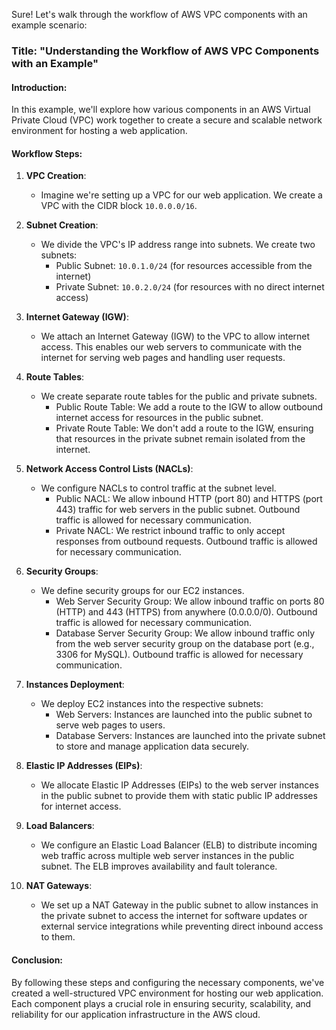 Sure! Let's walk through the workflow of AWS VPC components with an example scenario:

### Title: "Understanding the Workflow of AWS VPC Components with an Example"

#### Introduction:
In this example, we'll explore how various components in an AWS Virtual Private Cloud (VPC) work together to create a secure and scalable network environment for hosting a web application.

#### Workflow Steps:

1. **VPC Creation**:
   - Imagine we're setting up a VPC for our web application. We create a VPC with the CIDR block `10.0.0.0/16`.

2. **Subnet Creation**:
   - We divide the VPC's IP address range into subnets. We create two subnets: 
     - Public Subnet: `10.0.1.0/24` (for resources accessible from the internet)
     - Private Subnet: `10.0.2.0/24` (for resources with no direct internet access)

3. **Internet Gateway (IGW)**:
   - We attach an Internet Gateway (IGW) to the VPC to allow internet access. This enables our web servers to communicate with the internet for serving web pages and handling user requests.

4. **Route Tables**:
   - We create separate route tables for the public and private subnets.
     - Public Route Table: We add a route to the IGW to allow outbound internet access for resources in the public subnet.
     - Private Route Table: We don't add a route to the IGW, ensuring that resources in the private subnet remain isolated from the internet.

5. **Network Access Control Lists (NACLs)**:
   - We configure NACLs to control traffic at the subnet level.
     - Public NACL: We allow inbound HTTP (port 80) and HTTPS (port 443) traffic for web servers in the public subnet. Outbound traffic is allowed for necessary communication.
     - Private NACL: We restrict inbound traffic to only accept responses from outbound requests. Outbound traffic is allowed for necessary communication.

6. **Security Groups**:
   - We define security groups for our EC2 instances.
     - Web Server Security Group: We allow inbound traffic on ports 80 (HTTP) and 443 (HTTPS) from anywhere (0.0.0.0/0). Outbound traffic is allowed for necessary communication.
     - Database Server Security Group: We allow inbound traffic only from the web server security group on the database port (e.g., 3306 for MySQL). Outbound traffic is allowed for necessary communication.

7. **Instances Deployment**:
   - We deploy EC2 instances into the respective subnets:
     - Web Servers: Instances are launched into the public subnet to serve web pages to users.
     - Database Servers: Instances are launched into the private subnet to store and manage application data securely.

8. **Elastic IP Addresses (EIPs)**:
   - We allocate Elastic IP Addresses (EIPs) to the web server instances in the public subnet to provide them with static public IP addresses for internet access.

9. **Load Balancers**:
   - We configure an Elastic Load Balancer (ELB) to distribute incoming web traffic across multiple web server instances in the public subnet. The ELB improves availability and fault tolerance.

10. **NAT Gateways**:
    - We set up a NAT Gateway in the public subnet to allow instances in the private subnet to access the internet for software updates or external service integrations while preventing direct inbound access to them.

#### Conclusion:
By following these steps and configuring the necessary components, we've created a well-structured VPC environment for hosting our web application. Each component plays a crucial role in ensuring security, scalability, and reliability for our application infrastructure in the AWS cloud.
